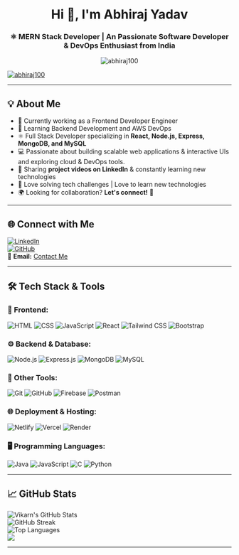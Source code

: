 <h1 align="center"> Hi 👋, I'm <strong>Abhiraj Yadav</strong></h1>
<h3 align="center">⚛️ MERN Stack Developer | An Passionate Software Developer & DevOps Enthusiast from India</h3>
<p align="center">
  <img
    src="https://komarev.com/ghpvc/?username=abhiraj100&label=Profile%20views&color=0e75b6&style=flat"
    alt="abhiraj100"
  />
</p>

<p align="left"> <a href="https://github.com/ryo-ma/github-profile-trophy"><img src="https://github-profile-trophy.vercel.app/?username=abhiraj100" alt="abhiraj100" /></a> </p>

---

## 💡 About Me

- 🎯 Currently working as a Frontend Developer Engineer
- 🌱 Learning Backend Development and AWS DevOps
- ⚛️ Full Stack Developer specializing in **React, Node.js, Express, MongoDB, and MySQL**
- 💻 Passionate about building scalable web  applications & interactive UIs and exploring cloud & DevOps tools.
- 🚀 Sharing **project videos on LinkedIn** & constantly learning new technologies
- 🔐 Love solving tech challenges | Love to learn new technologies
- 🌍 Looking for collaboration? **Let's connect!** 🚀

---

## 🌐 **Connect with Me**

[![LinkedIn](https://img.shields.io/badge/LinkedIn-0077B5?style=for-the-badge&logo=linkedin&logoColor=white)](https://www.linkedin.com/in/abhiraj-yadav-86a232215/)  
[![GitHub](https://img.shields.io/badge/GitHub-181717?style=for-the-badge&logo=github&logoColor=white)](https://github.com/abhiraj100)  
📧 **Email:** [Contact Me](mailto:abhirajyadav303@gmail.com)

---

## 🛠 **Tech Stack & Tools**

### 🎨 Frontend:

![HTML](https://img.shields.io/badge/HTML5-E34F26?style=for-the-badge&logo=html5&logoColor=white)
![CSS](https://img.shields.io/badge/CSS3-1572B6?style=for-the-badge&logo=css3&logoColor=white)
![JavaScript](https://img.shields.io/badge/JavaScript-F7DF1E?style=for-the-badge&logo=javascript&logoColor=black)
![React](https://img.shields.io/badge/React-20232A?style=for-the-badge&logo=react&logoColor=61DAFB)
![Tailwind CSS](https://img.shields.io/badge/TailwindCSS-38B2AC?style=for-the-badge&logo=tailwind-css&logoColor=white)
![Bootstrap](https://img.shields.io/badge/Bootstrap-7952B3?style=for-the-badge&logo=bootstrap&logoColor=white)

### ⚙️ Backend & Database:

![Node.js](https://img.shields.io/badge/Node.js-339933?style=for-the-badge&logo=node.js&logoColor=white)
![Express.js](https://img.shields.io/badge/Express.js-000000?style=for-the-badge&logo=express&logoColor=white)
![MongoDB](https://img.shields.io/badge/MongoDB-4EA94B?style=for-the-badge&logo=mongodb&logoColor=white)
![MySQL](https://img.shields.io/badge/MySQL-4479A1?style=for-the-badge&logo=mysql&logoColor=white)

### 🚀 Other Tools:

![Git](https://img.shields.io/badge/Git-F05032?style=for-the-badge&logo=git&logoColor=white)
![GitHub](https://img.shields.io/badge/GitHub-181717?style=for-the-badge&logo=github&logoColor=white)
![Firebase](https://img.shields.io/badge/Firebase-FFCA28?style=for-the-badge&logo=firebase&logoColor=black)
![Postman](https://img.shields.io/badge/Postman-FF6C37?style=for-the-badge&logo=postman&logoColor=white)

### 🌐 Deployment & Hosting:

![Netlify](https://img.shields.io/badge/Netlify-00C7B7?style=for-the-badge&logo=netlify&logoColor=white)
![Vercel](https://img.shields.io/badge/Vercel-000000?style=for-the-badge&logo=vercel&logoColor=white)
![Render](https://img.shields.io/badge/Render-46E3B7?style=for-the-badge&logo=render&logoColor=white)

### 🖥️ Programming Languages:

![Java](https://img.shields.io/badge/Java-007396?style=for-the-badge&logo=java&logoColor=white)
![JavaScript](https://img.shields.io/badge/JavaScript-F7DF1E?style=for-the-badge&logo=javascript&logoColor=black)
![C](https://img.shields.io/badge/C-00599C?style=for-the-badge&logo=c&logoColor=white)
![Python](https://img.shields.io/badge/Python-3776AB?style=for-the-badge&logo=python&logoColor=white)

---

## 📈 **GitHub Stats**

![Vikarn's GitHub Stats](https://github-readme-stats.vercel.app/api?username=abhiraj100&show_icons=true&theme=react)  
![GitHub Streak](https://github-readme-streak-stats.herokuapp.com/?user=abhiraj100&theme=react)  
![Top Languages](https://github-readme-stats.vercel.app/api/top-langs/?username=abhiraj100&layout=compact&theme=react)  
<img src="https://github-readme-activity-graph.vercel.app/graph?username=abhiraj100&theme=react" width="auto" height="auto">

---
